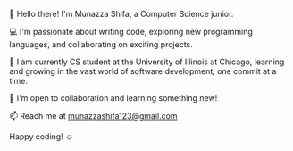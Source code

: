 👋 Hello there! I'm Munazza Shifa, a Computer Science junior.

💻 I'm passionate about writing code, exploring new programming languages, and collaborating on exciting projects.

🌱 I am currently CS student at the University of Illinois at Chicago, learning and growing in the vast world of software development, one  commit at a time.

🚀 I'm open to collaboration and learning something new!

📫 Reach me at munazzashifa123@gmail.com

Happy coding! ☺️


<!---
munazzashifa/munazzashifa is a ✨ special ✨ repository because its `README.md` (this file) appears on your GitHub profile.
You can click the Preview link to take a look at your changes.
--->
